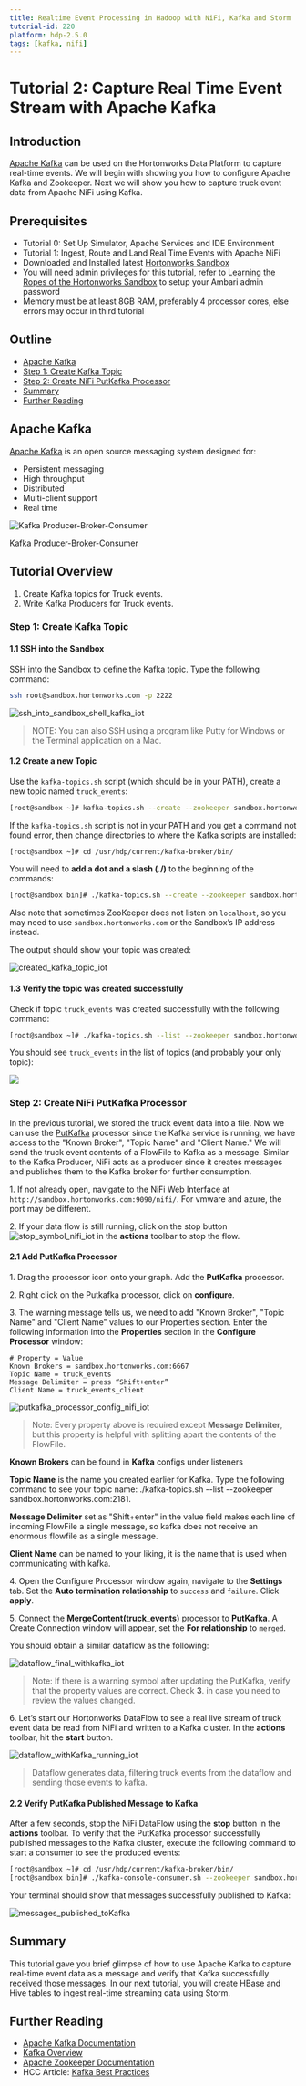 ```yaml
---
title: Realtime Event Processing in Hadoop with NiFi, Kafka and Storm
tutorial-id: 220
platform: hdp-2.5.0
tags: [kafka, nifi]
---
```


# Tutorial 2: Capture Real Time Event Stream with Apache Kafka

## Introduction

[Apache Kafka](http://kafka.apache.org/) can be used on the Hortonworks Data Platform to capture real-time events. We will begin with showing you how to configure Apache Kafka and Zookeeper. Next we will show you how to capture truck event data from Apache NiFi using Kafka.

## Prerequisites
-  Tutorial 0: Set Up Simulator, Apache Services and IDE Environment
-  Tutorial 1: Ingest, Route and Land Real Time Events with Apache NiFi
-  Downloaded and Installed latest [Hortonworks Sandbox](https://hortonworks.com/products/hortonworks-sandbox/#install)
-  You will need admin privileges for this tutorial, refer to [Learning the Ropes of the Hortonworks Sandbox](https://hortonworks.com/hadoop-tutorial/learning-the-ropes-of-the-hortonworks-sandbox/) to setup your Ambari admin password
-  Memory must be at least 8GB RAM, preferably 4 processor cores, else errors may occur in third tutorial

## Outline

-   [Apache Kafka](#apache-kafka-tutorial1)
-   [Step 1: Create Kafka Topic](#define-kafka-topic-tutorial1)
-   [Step 2: Create NiFi PutKafka Processor](#create-nifi-putkafka-tutorial1)
-   [Summary](#summary-tutorial1)
-   [Further Reading](#further-reading-tutorial1)

## Apache Kafka <a id="apache-kafka-tutorial1"></a>

[Apache Kafka](http://kafka.apache.org/) is an open source messaging system designed for:

-   Persistent messaging
-   High throughput
-   Distributed
-   Multi-client support
-   Real time

![Kafka Producer-Broker-Consumer](assets/lab1-kafka/Kafka-Broker-Diagram.png)

Kafka Producer-Broker-Consumer

## Tutorial Overview

1.  Create Kafka topics for Truck events.
2.  Write Kafka Producers for Truck events.

### Step 1: Create Kafka Topic <a id="define-kafka-topic-tutorial1"></a>

#### 1.1 SSH into the Sandbox

SSH into the Sandbox to define the Kafka topic. Type the following command:

~~~bash
ssh root@sandbox.hortonworks.com -p 2222
~~~

![ssh_into_sandbox_shell_kafka_iot](assets/lab1-kafka/ssh_into_sandbox_shell_kafka_iot.png)

> NOTE: You can also SSH using a program like Putty for Windows or the Terminal application on a Mac.

#### 1.2 Create a new Topic

Use the `kafka-topics.sh` script (which should be in your PATH), create a new topic named `truck_events`:

~~~bash
[root@sandbox ~]# kafka-topics.sh --create --zookeeper sandbox.hortonworks.com:2181 --replication-factor 1 --partitions 2 --topic truck_events
~~~

If the `kafka-topics.sh` script is not in your PATH and you get a command not found error, then change directories to where the Kafka scripts are installed:

~~~bash
[root@sandbox ~]# cd /usr/hdp/current/kafka-broker/bin/
~~~

You will need to **add a dot and a slash (./)** to the beginning of the commands:

~~~bash
[root@sandbox bin]# ./kafka-topics.sh --create --zookeeper sandbox.hortonworks.com:2181 --replication-factor 1 --partitions 2 --topic truck_events
~~~

Also note that sometimes ZooKeeper does not listen on `localhost`, so you may need to use `sandbox.hortonworks.com` or the Sandbox’s IP address instead.

The output should show your topic was created:

![created_kafka_topic_iot](assets/lab1-kafka/created_kafka_topic_iot.png)

#### 1.3 Verify the topic was created successfully

Check if topic `truck_events` was created successfully with the following command:

~~~bash
[root@sandbox ~]# ./kafka-topics.sh --list --zookeeper sandbox.hortonworks.com:2181
~~~

You should see `truck_events` in the list of topics (and probably your only topic):

![](assets/lab1-kafka/verify_kafka_topic_created_iot.png)


### Step 2: Create NiFi PutKafka Processor <a id="create-nifi-putkafka-tutorial1"></a>

In the previous tutorial, we stored the truck event data into a file. Now we can use the [PutKafka](https://nifi.apache.org/docs/nifi-docs/components/org.apache.nifi.processors.kafka.PutKafka/index.html) processor since the Kafka service is running, we have access to the "Known Broker", "Topic Name" and "Client Name." We will send the truck event contents of a FlowFile to Kafka as a message. Similar to the Kafka Producer, NiFi acts as a producer since it creates messages and publishes them to the Kafka broker for further consumption.

1\. If not already open, navigate to the NiFi Web Interface at `http://sandbox.hortonworks.com:9090/nifi/`. For vmware and azure, the port may be different.

2\. If your data flow is still running, click on the stop button ![stop_symbol_nifi_iot](assets/lab0-nifi/stop_symbol_nifi_iot.png) in the **actions** toolbar to stop the flow.

#### 2.1 Add PutKafka Processor

1\. Drag the processor icon onto your graph. Add the **PutKafka** processor.

2\. Right click on the Putkafka processor, click on **configure**.

3\. The warning message tells us, we need to add "Known Broker", "Topic Name" and "Client Name" values to our Properties section. Enter the following information into the **Properties** section in the **Configure Processor** window:

~~~
# Property = Value
Known Brokers = sandbox.hortonworks.com:6667
Topic Name = truck_events
Message Delimiter = press “Shift+enter”
Client Name = truck_events_client
~~~

![putkafka_processor_config_nifi_iot](assets/lab1-kafka/putkafka_processor_config_nifi_iot.png)

> Note: Every property above is required except **Message Delimiter**, but this property is helpful with splitting apart the contents of the FlowFile.

**Known Brokers** can be found in **Kafka** configs under listeners

**Topic Name** is the name you created earlier for Kafka. Type the following command to see your topic name: ./kafka-topics.sh --list --zookeeper sandbox.hortonworks.com:2181.

**Message Delimiter** set as "Shift+enter" in the value field makes each line of incoming FlowFile a single message, so kafka does not receive an enormous flowfile as a single message.

**Client Name** can be named to your liking, it is the name that is used when communicating with kafka.

4\. Open the Configure Processor window again, navigate to the **Settings** tab. Set the **Auto termination relationship** to `success` and `failure`. Click **apply**.

5\. Connect the **MergeContent(truck_events)** processor to **PutKafka**. A Create Connection window will appear, set the **For relationship** to `merged`.

You should obtain a similar dataflow as the following:

![dataflow_final_withkafka_iot](assets/lab1-kafka/dataflow_final_withkafka_iot.png)

> Note: If there is a warning symbol after updating the PutKafka, verify that the property values are correct. Check **3**. in case you need to review the values changed.

6\. Let’s start our Hortonworks DataFlow to see a real live stream of truck event data be read from NiFi and written to a Kafka cluster. In the **actions** toolbar, hit the **start** button.

![dataflow_withKafka_running_iot](assets/lab1-kafka/dataflow_withKafka_running_iot.png)

> Dataflow generates data, filtering truck events from the dataflow and sending those events to kafka.

#### 2.2 Verify PutKafka Published Message to Kafka

After a few seconds, stop the NiFi DataFlow using the **stop** button in the **actions** toolbar.
To verify that the PutKafka processor successfully published messages to the Kafka cluster, execute the following command to start a consumer to see the produced events:

~~~bash
[root@sandbox ~]# cd /usr/hdp/current/kafka-broker/bin/
[root@sandbox bin]# ./kafka-console-consumer.sh --zookeeper sandbox.hortonworks.com:2181 --topic truck_events --from-beginning
~~~

Your terminal should show that messages successfully published to Kafka:

![messages_published_toKafka](assets/lab1-kafka/messages_published_toKafka.png)

## Summary <a id="summary-tutorial1"></a>

This tutorial gave you brief glimpse of how to use Apache Kafka to capture real-time event data as a message and verify that Kafka successfully received those messages. In our next tutorial, you will create HBase and Hive tables to ingest real-time streaming data using Storm.

## Further Reading <a id="further-reading-tutorial1"></a>
- [Apache Kafka Documentation](http://kafka.apache.org/)
- [Kafka Overview](https://hortonworks.com/hadoop/kafka/)
- [Apache Zookeeper Documentation](https://zookeeper.apache.org/)
- HCC Article: [Kafka Best Practices](https://community.hortonworks.com/content/kbentry/49789/kafka-best-practices.html)
